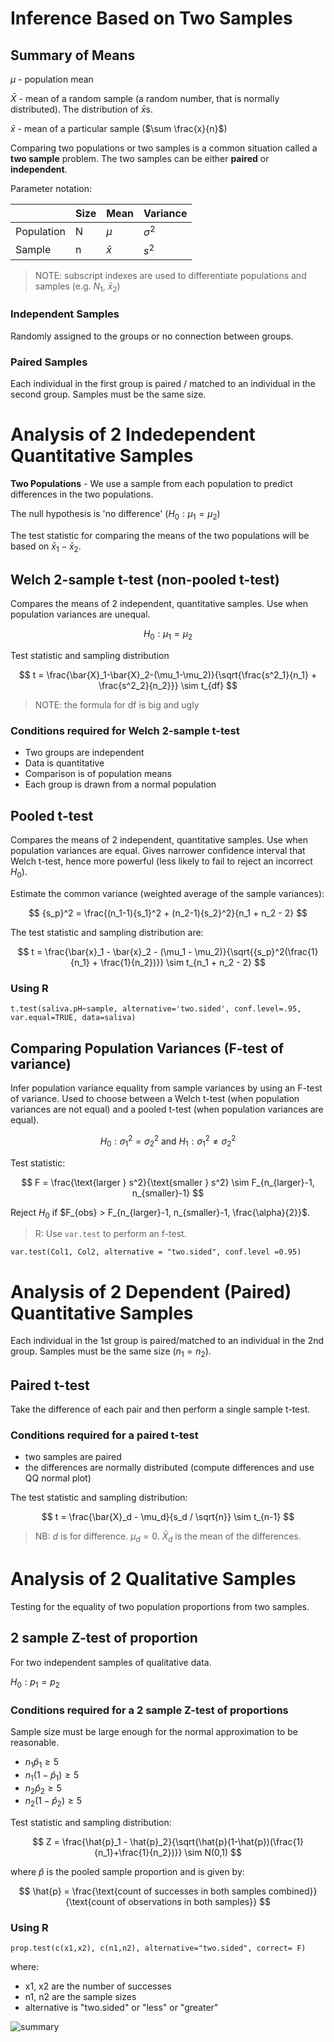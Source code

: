 Inference Based on Two Samples
===

Summary of Means
---

$\mu$ - population mean

$\bar{X}$ - mean of a random sample (a random number, that is normally distributed). The distribution of $\bar{x}$s.

$\bar{x}$ - mean of a particular sample ($\sum \frac{x}{n}$)

Comparing two populations or two samples is a common situation called a **two sample** problem. The two samples can be either **paired** or **independent**. 

Parameter notation:

| | Size | Mean | Variance |
|-|--|--|--|
|Population | N | $\mu$ | $\sigma^2$ |
|Sample|n|$\bar{x}$| $s^2$|

> NOTE: subscript indexes are used to differentiate populations and samples (e.g. $N_1$, $\bar{x}_2$)

### Independent Samples

Randomly assigned to the groups or no connection between groups.

### Paired Samples

Each individual in the first group is paired / matched to an individual in the second group. Samples must be the same size. 

<script type="flashcard">
Q>>> A experiment is run with two paired groups. Group 1 has 10 individuals. How many individuals are in group 2? <<<
A>>> 10. Paired groups require the same number of samples. <<<
</script>

Analysis of 2 Indedependent Quantitative Samples
===

**Two Populations** - We use a sample from each population to predict differences in the two populations.

The null hypothesis is 'no difference' ($H_0: \mu_1 = \mu_2$)

The test statistic for comparing the means of the two populations will be based on $\bar{x}_1 - \bar{x}_2$.

Welch 2-sample t-test (non-pooled t-test)
----

Compares the means of 2 independent, quantitative samples. Use when population variances are unequal.

$$ H_0: \mu_1 = \mu_2 $$

Test statistic and sampling distribution

$$ t = \frac{\bar{X}_1-\bar{X}_2-(\mu_1-\mu_2)}{\sqrt{\frac{s^2_1}{n_1} + \frac{s^2_2}{n_2}}} \sim t_{df} $$

> NOTE: the formula for df is big and ugly

### Conditions required for Welch 2-sample t-test

* Two groups are independent 
* Data is quantitative
* Comparison is of population means
* Each group is drawn from a normal population

Pooled t-test
----

Compares the means of 2 independent, quantitative samples. Use when population variances are equal. Gives narrower confidence interval that Welch t-test, hence more powerful (less likely to fail to reject an incorrect $H_0$).

Estimate the common variance (weighted average of the sample variances):

$$ {s_p}^2 = \frac{(n_1-1){s_1}^2 + (n_2-1){s_2}^2}{n_1 + n_2 - 2} $$

The test statistic and sampling distribution are:

$$ t = \frac{\bar{x}_1 - \bar{x}_2 - (\mu_1 - \mu_2)}{\sqrt{{s_p}^2(\frac{1}{n_1} + \frac{1}{n_2})}} \sim t_{n_1 + n_2 - 2} $$

### Using R

    t.test(saliva.pH~sample, alternative='two.sided', conf.level=.95, var.equal=TRUE, data=saliva)

Comparing Population Variances (F-test of variance)
----

Infer population variance equality from sample variances by using an F-test of variance. Used to choose between a Welch t-test (when population variances are not equal) and a pooled t-test (when population variances are equal). 
  
$$ H_0: {\sigma_1}^2 = {\sigma_2}^2 \text{  and  } H_1: {\sigma_1}^2 \ne {\sigma_2}^2 $$

Test statistic:

$$ F = \frac{\text{larger } s^2}{\text{smaller } s^2} \sim F_{n_{larger}-1, n_{smaller}-1} $$

Reject $H_0$ if $F_{obs} > F_{n_{larger}-1, n_{smaller}-1, \frac{\alpha}{2}}$.

> R: Use `var.test` to perform an f-test.

```
var.test(Col1, Col2, alternative = "two.sided", conf.level =0.95)
```

Analysis of 2 Dependent (Paired) Quantitative Samples
===

Each individual in the 1st group is paired/matched to an individual in the 2nd group. Samples must be the same size ($n_1 = n_2$).

Paired t-test
----

Take the difference of each pair and then perform a single sample t-test.

### Conditions required for a paired t-test

* two samples are paired 
* the differences are normally distributed (compute differences and use QQ normal plot)

The test statistic and sampling distribution:

$$ t = \frac{\bar{X}_d - \mu_d}{s_d / \sqrt{n}} \sim t_{n-1} $$

> NB: $d$ is for difference. $\mu_d = 0$. $\bar{X}_d$ is the mean of the differences.

Analysis of 2 Qualitative Samples
===

Testing for the equality of two population proportions from two samples.

2 sample Z-test of proportion
----------

For two independent samples of qualitative data. 

$H_0: p_1 = p_2$

### Conditions required for a 2 sample Z-test of proportions

Sample size must be large enough for the normal approximation to be reasonable.

* $n_1\hat{p}_1 \ge 5$
* $n_1(1-\hat{p}_1) \ge 5$
* $n_2\hat{p}_2 \ge 5$
* $n_2(1-\hat{p}_2) \ge 5$

Test statistic and sampling distribution:

$$ Z = \frac{\hat{p}_1 - \hat{p}_2}{\sqrt{\hat{p}(1-\hat{p})(\frac{1}{n_1}+\frac{1}{n_2})}} \sim N(0,1) $$

where $\hat{p}$ is the pooled sample proportion and is given by:

$$ \hat{p} = \frac{\text{count of successes in both samples combined}}{\text{count of observations in both samples}} $$

<script type="flashcard">
Q>>> What is the correct test, test statistic and sampling distribution for 2 independent samples of qualitative data? <<<
A>>> 2 sample Z-test of proportion. 

$$ Z = \frac{\hat{p}_1 - \hat{p}_2}{\sqrt{\hat{p}(1-\hat{p})(\frac{1}{n_1}+\frac{1}{n_2})}} \sim N(0,1) $$ <<<
</script>

### Using R

    prop.test(c(x1,x2), c(n1,n2), alternative="two.sided", correct= F)

where:

* x1, x2 are the number of successes
* n1, n2 are the sample sizes
* alternative is "two.sided" or "less" or "greater"


<img src="img/summarySTA401.png" alt="summary"/>